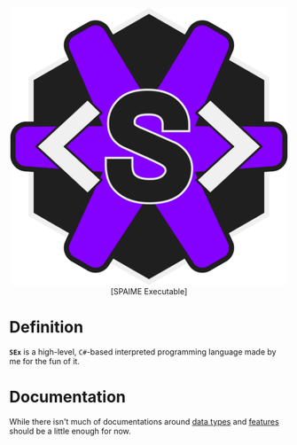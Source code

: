 <p align="center" width="100%" style="text-align: center;">
    <img src="./res/SEx.png" alt="SEx Logo" style="height: 500px; width:500px; align:center"/>
    </br>
    [SPAIME Executable]
</p>


# Definition

**`SEx`** is a high-level, `C#`-based interpreted programming language made by me for the fun of it.

# Documentation

While there isn't much of documentations around [data types](docs/data-types.md) and [features](docs/feartures-table.md) should be a little enough for now.

